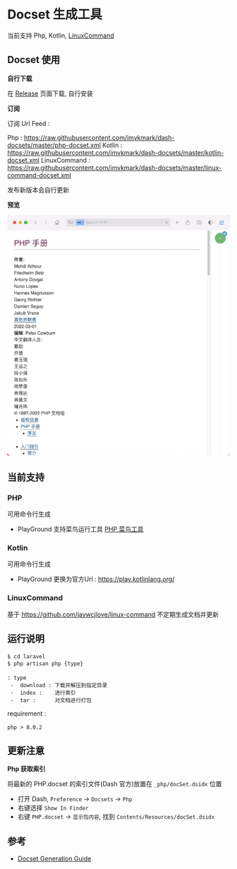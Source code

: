 # Docset 生成工具

当前支持 Php, Kotlin, [LinuxCommand](https://github.com/jaywcjlove/linux-command)

## Docset 使用

**自行下载**

在 [Release](./releases) 页面下载, 自行安装

**订阅**

订阅 Url Feed :

Php : https://raw.githubusercontent.com/imvkmark/dash-docsets/master/php-docset.xml
Kotlin : https://raw.githubusercontent.com/imvkmark/dash-docsets/master/kotlin-docset.xml
LinuxCommand : https://raw.githubusercontent.com/imvkmark/dash-docsets/master/linux-command-docset.xml

发布新版本会自行更新

**预览**

![](./_php/preview.png)

## 当前支持

### PHP

可用命令行生成

- PlayGround 支持菜鸟运行工具 [PHP 菜鸟工具](https://c.runoob.com/compile/1/)

### Kotlin

可用命令行生成

- PlayGround 更换为官方Url : https://play.kotlinlang.org/

### LinuxCommand

基于 https://github.com/jaywcjlove/linux-command 不定期生成文档并更新

## 运行说明

```
$ cd laravel
$ php artisan php {type}

: type
 -  download : 下载并解压到指定目录
 -  index :    进行索引
 -  tar :      对文档进行打包
```

requirement :

```
php > 8.0.2
```

## 更新注意

**Php 获取索引**

将最新的 PHP.docset 的索引文件(Dash 官方)放置在 `_php/docSet.dsidx` 位置

- 打开 Dash, `Preference` -> `Docsets` -> `Php`
- 右键选择 `Show In Finder`
- 右键 `PHP.docset` -> `显示包内容`, 找到 `Contents/Resources/docSet.dsidx`

## 参考

- [Docset Generation Guide](https://kapeli.com/docsets)

